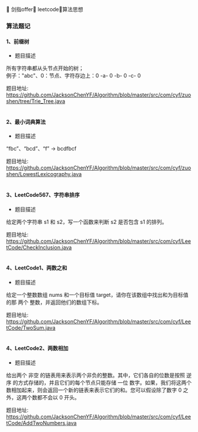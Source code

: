 🚀 剑指offer🚀 leetcode🚀算法思想
### 算法题记

#### 1、前缀树

* 题目描述

所有字符串都从头节点开始的树；<br>
例子："abc"、0：节点、字符存边上：0 -a- 0 -b- 0 -c- 0

题目地址:
https://github.com/JacksonChenYF/Algorithm/blob/master/src/com/cyf/zuoshen/tree/Trie_Tree.java
<br>
<br>
#### 2、最小词典算法

* 题目描述

“fbc”、“bcd”、“f” -> bcdfbcf

题目地址:
https://github.com/JacksonChenYF/Algorithm/blob/master/src/com/cyf/zuoshen/LowestLexicography.java
<br>
<br>
#### 3、LeetCode567、字符串排序

* 题目描述

给定两个字符串 s1 和 s2，写一个函数来判断 s2 是否包含 s1 的排列。

题目地址:
https://github.com/JacksonChenYF/Algorithm/blob/master/src/com/cyf/LeetCode/CheckInclusion.java
<br>
<br>
#### 4、LeetCode1、两数之和

* 题目描述

给定一个整数数组 nums 和一个目标值 target，请你在该数组中找出和为目标值的那 两个 整数，并返回他们的数组下标。

题目地址:
https://github.com/JacksonChenYF/Algorithm/blob/master/src/com/cyf/LeetCode/TwoSum.java
<br>
<br>
#### 4、LeetCode2、两数相加

* 题目描述

给出两个 非空 的链表用来表示两个非负的整数。其中，它们各自的位数是按照 逆序 的方式存储的，并且它们的每个节点只能存储 一位 数字。如果，我们将这两个数相加起来，则会返回一个新的链表来表示它们的和。您可以假设除了数字 0 之外，这两个数都不会以 0 开头。

题目地址:
https://github.com/JacksonChenYF/Algorithm/blob/master/src/com/cyf/LeetCode/AddTwoNumbers.java
<br>
<br>